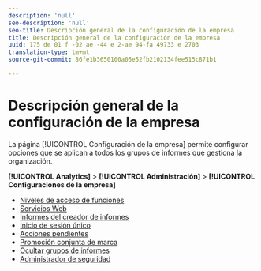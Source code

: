 ```yaml
---
description: 'null'
seo-description: 'null'
seo-title: Descripción general de la configuración de la empresa
title: Descripción general de la configuración de la empresa
uuid: 175 de 01 f -02 ae -44 e 2-ae 94-fa 49733 e 2703
translation-type: tm+mt
source-git-commit: 86fe1b3650100a05e52fb2102134fee515c871b1

---
```



# Descripción general de la configuración de la empresa

La página [!UICONTROL Configuración de la empresa] permite configurar opciones que se aplican a todos los grupos de informes que gestiona la organización.

**[!UICONTROL Analytics]** &gt; **[!UICONTROL Administración]** &gt; **[!UICONTROL Configuraciones de la empresa]**

+ [Niveles de acceso de funciones](feature-access-levels.md)
+ [Servicios Web](web-services-admin.md)
+ [Informes del creador de informes](report-builder-reports-admin.md)
+ [Inicio de sesión único](single-signon-admin.md)
+ [Acciones pendientes](pending-actions-admin.md)
+ [Promoción conjunta de marca](co-branding-admin.md)
+ [Ocultar grupos de informes](c-hide-report-suites.md)
+ [Administrador de seguridad](security-manager.md)

